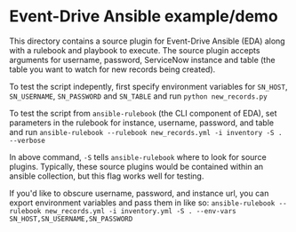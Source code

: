 # Event-Drive Ansible example/demo

This directory contains a source plugin for Event-Drive Ansible (EDA) along with a rulebook and playbook to execute. The source plugin accepts arguments for username, password, ServiceNow instance and table (the table you want to watch for new records being created).

To test the script indepently, first specify environment variables for `SN_HOST`, `SN_USERNAME`, `SN_PASSWORD` and `SN_TABLE` and run `python new_records.py`

To test the script from `ansible-rulebook` (the CLI component of EDA), set parameters in the rulebook for instance, username, password, and table and run `ansible-rulebook --rulebook new_records.yml -i inventory -S . --verbose`

In above command, `-S` tells `ansible-rulebook` where to look for source plugins. Typically, these source plugins would be contained within an ansible collection, but this flag works well for testing.

If you'd like to obscure username, password, and instance url, you can export environment variables and pass them in like so: `ansible-rulebook --rulebook new_records.yml -i inventory.yml -S . --env-vars SN_HOST,SN_USERNAME,SN_PASSWORD`
